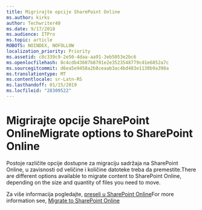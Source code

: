 ```yaml
---
title: Migrirajte opcije SharePoint Online
ms.author: kirks
author: Techwriter40
ms.date: 9/17/2018
ms.audience: ITPro
ms.topic: article
ROBOTS: NOINDEX, NOFOLLOW
localization_priority: Priority
ms.assetid: c8c339c9-2e50-4daa-aa91-3eb5053e2bc6
ms.openlocfilehash: 8c4cdb43607b8701e2e3523548779cd1e6852a7c
ms.sourcegitcommit: d6ea5e9458a2b8ceaab3ac4bd483e1130b9a398a
ms.translationtype: MT
ms.contentlocale: sr-Latn-RS
ms.lasthandoff: 01/15/2019
ms.locfileid: "28309522"
---
```

# <a name="migrate-options-to-sharepoint-online"></a><span data-ttu-id="53b71-102">Migrirajte opcije SharePoint Online</span><span class="sxs-lookup"><span data-stu-id="53b71-102">Migrate options to SharePoint Online</span></span>

<span data-ttu-id="53b71-103">Postoje različite opcije dostupne za migraciju sadržaja na SharePoint Online, u zavisnosti od veličine i količine datoteke treba da premestite.</span><span class="sxs-lookup"><span data-stu-id="53b71-103">There are different options available to migrate content to SharePoint Online, depending on the size and quantity of files you need to move.</span></span>
  
<span data-ttu-id="53b71-104">Za više informacija pogledajte, [preseli u SharePoint Online](https://go.microsoft.com/fwlink/?linkid-2022029)</span><span class="sxs-lookup"><span data-stu-id="53b71-104">For more information see, [Migrate to SharePoint Online](https://go.microsoft.com/fwlink/?linkid-2022029)</span></span>
  


